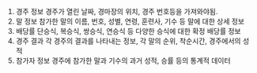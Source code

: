 1. 경주 정보
	경주가 열린 날짜, 경마장의 위치, 경주 번호등을 가져와야됨.
2. 말 정보
	참가한 말의 이름, 번호, 성별, 연령, 훈련사, 기수 등 말에 대한 상세 정보
3. 배당률
	단승식, 복승식, 쌍승식, 연승식 등 다양한 승식에 대한 확정 배당률 정보
4. 경주 결과
	각  경주의 결과를 나타내는 정보, 각 말의 순위, 착순시간, 경주에서의 성적
5. 참가자 정보
	경주에 참가한 말과 기수의 과거 성적, 승률 등의 통계적 데이터

